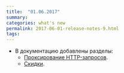 ```yaml
---
title:  "01.06.2017"
summary:
categories: what's new
permalink: 2017-06-01-release-notes-9.html
tags:
---
```

* В документацию добавлены разделы:
  * [Проксирование HTTP-запросов](https://developer.evotor.ru/docs/doc_java_third_party_service_communication.html).
  * [Скидки](https://developer.evotor.ru/docs/doc_java_discounts.html).
